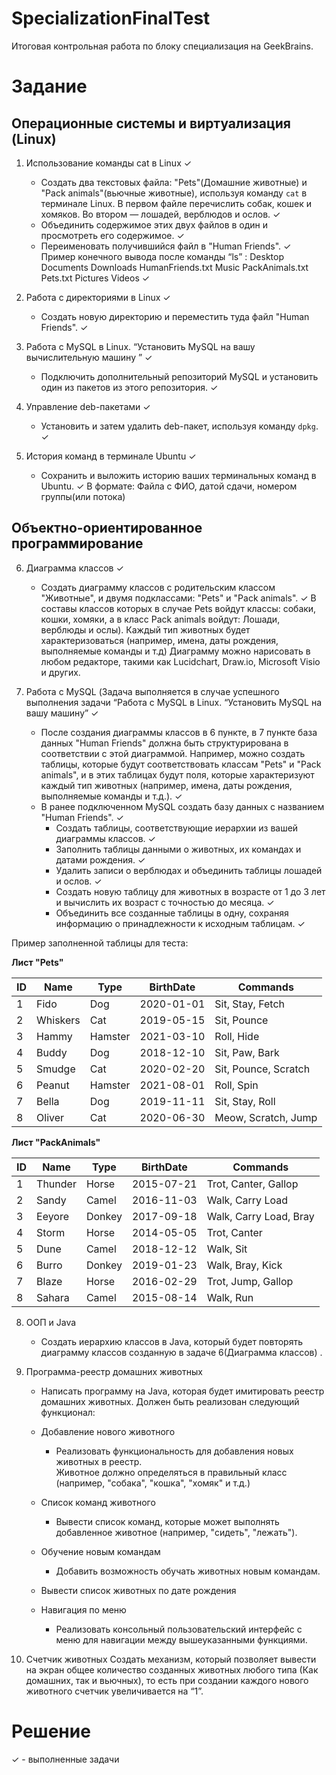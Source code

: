 # SpecializationFinalTest
Итоговая контрольная работа по блоку специализация на GeekBrains.

# Задание

## Операционные системы и виртуализация (Linux)

1. Использование команды cat в Linux ✓
   - Создать два текстовых файла: "Pets"(Домашние животные) и "Pack animals"(вьючные животные), используя команду `cat` в терминале Linux. В первом файле перечислить собак, кошек и хомяков. Во втором — лошадей, верблюдов и ослов. ✓
   - Объединить содержимое этих двух файлов в один и просмотреть его содержимое. ✓
   - Переименовать получившийся файл в "Human Friends". ✓
Пример конечного вывода после команды “ls” :
Desktop Documents Downloads  HumanFriends.txt  Music  PackAnimals.txt  Pets.txt  Pictures  Videos ✓

2. Работа с директориями в Linux ✓
   - Создать новую директорию и переместить туда файл "Human Friends". ✓

3. Работа с MySQL в Linux. “Установить MySQL на вашу вычислительную машину ” ✓
   - Подключить дополнительный репозиторий MySQL и установить один из пакетов из этого репозитория. ✓

4. Управление deb-пакетами ✓
   - Установить и затем удалить deb-пакет, используя команду `dpkg`. ✓

5. История команд в терминале Ubuntu ✓
   - Сохранить и выложить историю ваших терминальных команд в Ubuntu. ✓
В формате: Файла с ФИО, датой сдачи, номером группы(или потока)


## Объектно-ориентированное программирование 

6. Диаграмма классов ✓
   - Создать диаграмму классов с родительским классом "Животные", и двумя подклассами: "Pets" и "Pack animals". ✓
В составы классов которых в случае Pets войдут классы: собаки, кошки, хомяки, а в класс Pack animals войдут: Лошади, верблюды и ослы).
Каждый тип животных будет характеризоваться (например, имена, даты рождения, выполняемые команды и т.д)
Диаграмму можно нарисовать в любом редакторе, такими как Lucidchart, Draw.io, Microsoft Visio и других.

7. Работа с MySQL (Задача выполняется в случае успешного выполнения задачи “Работа с MySQL в Linux. “Установить MySQL на вашу машину” ✓

    - После создания диаграммы классов в 6 пункте, в 7 пункте база данных "Human Friends" должна быть структурирована в соответствии с этой диаграммой. Например, можно создать таблицы, которые будут соответствовать классам "Pets" и "Pack animals", и в этих таблицах будут поля, которые характеризуют каждый тип животных (например, имена, даты рождения, выполняемые команды и т.д.). ✓
    - В ранее подключенном MySQL создать базу данных с названием "Human Friends". ✓
        - Создать таблицы, соответствующие иерархии из вашей диаграммы классов. ✓
        - Заполнить таблицы данными о животных, их командах и датами рождения. ✓
        - Удалить записи о верблюдах и объединить таблицы лошадей и ослов. ✓
        - Создать новую таблицу для животных в возрасте от 1 до 3 лет и вычислить их возраст с точностью до месяца. ✓
        - Объединить все созданные таблицы в одну, сохраняя информацию о принадлежности к исходным таблицам. ✓

Пример заполненной таблицы для теста:

**Лист "Pets"**

|      ID     |      Name       |      Type      |      BirthDate     |      Commands                 |
|-------------|-----------------|----------------|--------------------|-------------------------------|
|     1       |     Fido        |     Dog        |     2020-01-01     |     Sit, Stay,   Fetch        |
|     2       |     Whiskers    |     Cat        |     2019-05-15     |     Sit, Pounce               |
|     3       |     Hammy       |     Hamster    |     2021-03-10     |     Roll, Hide                |
|     4       |     Buddy       |     Dog        |     2018-12-10     |     Sit, Paw, Bark            |
|     5       |     Smudge      |     Cat        |     2020-02-20     |     Sit, Pounce,   Scratch    |
|     6       |     Peanut      |     Hamster    |     2021-08-01     |     Roll, Spin                |
|     7       |     Bella       |     Dog        |     2019-11-11     |     Sit, Stay, Roll           |
|     8       |     Oliver      |     Cat        |     2020-06-30     |     Meow, Scratch,   Jump     |


 **Лист "PackAnimals"**

|      ID     |      Name      |      Type     |      BirthDate     |      Commands                   |
|-------------|----------------|---------------|--------------------|---------------------------------|
|     1       |     Thunder    |     Horse     |     2015-07-21     |     Trot, Canter,   Gallop      |
|     2       |     Sandy      |     Camel     |     2016-11-03     |     Walk, Carry   Load          |
|     3       |     Eeyore     |     Donkey    |     2017-09-18     |     Walk, Carry   Load, Bray    |
|     4       |     Storm      |     Horse     |     2014-05-05     |     Trot, Canter                |
|     5       |     Dune       |     Camel     |     2018-12-12     |     Walk, Sit                   |
|     6       |     Burro      |     Donkey    |     2019-01-23     |     Walk, Bray, Kick            |
|     7       |     Blaze      |     Horse     |     2016-02-29     |     Trot, Jump, Gallop          |
|     8       |     Sahara     |     Camel     |     2015-08-14     |     Walk, Run                   |


8. ООП и Java
   - Создать иерархию классов в Java, который будет повторять диаграмму классов созданную в задаче 6(Диаграмма классов) .

9. Программа-реестр домашних животных
    - Написать программу на Java, которая будет имитировать реестр домашних животных. 
Должен быть реализован следующий функционал:
    
    - Добавление нового животного
        - Реализовать функциональность для добавления новых животных в реестр.       
 Животное должно определяться в правильный класс (например, "собака", "кошка", "хомяк" и т.д.)
        
 
    - Список команд животного
        - Вывести список команд, которые может выполнять добавленное животное (например, "сидеть", "лежать").
        
    - Обучение новым командам
        - Добавить возможность обучать животных новым командам.
    - Вывести список животных по дате рождения

    - Навигация по меню
        - Реализовать консольный пользовательский интерфейс с меню для навигации между вышеуказанными функциями.
        
10. Счетчик животных
Создать механизм, который позволяет вывести на экран общее количество созданных животных любого типа (Как домашних, так и вьючных), то есть при создании каждого нового животного счетчик увеличивается на “1”. 


# Решение

✓ - выполненные задачи